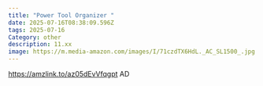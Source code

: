 ```yaml
---
title: "Power Tool Organizer "
date: 2025-07-16T08:38:09.596Z
tags: 2025-07-16
Category: other
description: 11.xx
image: https://m.media-amazon.com/images/I/71czdTX6HdL._AC_SL1500_.jpg
---
```

https://amzlink.to/az05dEvVfqgpt
AD